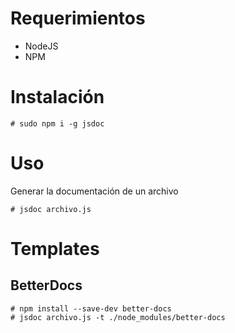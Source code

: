 # Requerimientos

-   NodeJS
-   NPM

# Instalación

```console
# sudo npm i -g jsdoc
```

# Uso

Generar la documentación de un archivo

```console
# jsdoc archivo.js
```

# Templates

## BetterDocs

```console
# npm install --save-dev better-docs
# jsdoc archivo.js -t ./node_modules/better-docs
```
